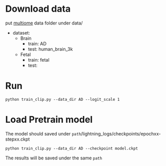 # Download data 
put [multiome](https://www.dropbox.com/sh/70caiyjydx3jnq1/AAB51h6PCX9IGgi8jyT5KMhaa?dl=0) data folder under data/  
- dataset:
  - Brain
    - train: AD
    - test: human_brain_3k
  - Fetal
    - train: fetal
    - test: 
# Run 
```
python train_clip.py --data_dir AD --logit_scale 1
```
# Load Pretrain model
The model should saved under `path`/lightning_logs/checkpoints/epochxx-stepxx.ckpt
```
python train_clip.py --data_dir AD --checkpoint model.ckpt
```
The results will be saved under the same `path` 
